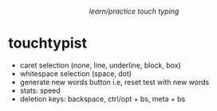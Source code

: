 <h6 align="center">learn/practice touch typing</h6>

# touchtypist
- caret selection (none, line, underline, block, box)
- whitespace selection (space, dot)
- generate new words button i.e, reset test with new words
- stats: speed
- deletion keys: backspace, ctrl/opt + bs, meta + bs
